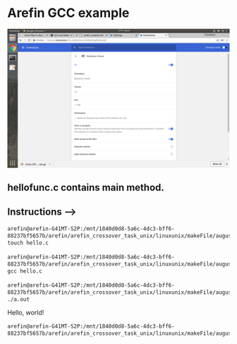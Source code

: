 
# Arefin GCC example


![Markdown Viewer](./markdview_chrome.png "markView chrome") 


## hellofunc.c contains main method.

## Instructions --> 

	arefin@arefin-G41MT-S2P:/mnt/1840d0d8-5a6c-4dc3-bff6-88237bf5657b/arefin/arefin_crossover_task_unix/linuxunix/makeFile/august_27$ touch hello.c

	arefin@arefin-G41MT-S2P:/mnt/1840d0d8-5a6c-4dc3-bff6-88237bf5657b/arefin/arefin_crossover_task_unix/linuxunix/makeFile/august_27$ gcc hello.c

	arefin@arefin-G41MT-S2P:/mnt/1840d0d8-5a6c-4dc3-bff6-88237bf5657b/arefin/arefin_crossover_task_unix/linuxunix/makeFile/august_27$ ./a.out
Hello, world!

	arefin@arefin-G41MT-S2P:/mnt/1840d0d8-5a6c-4dc3-bff6-88237bf5657b/arefin/arefin_crossover_task_unix/linuxunix/makeFile/august_27$ 


